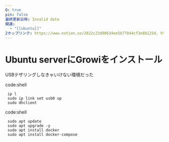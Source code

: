 ```yaml
---
Q: true
pin: false
最終更新日時: Invalid date
関連:
  - "[[ubuntu]]"
2ホップリンク: https://www.notion.so/2822c23d98634ee5b77844cf3e8b125d, https://www.notion.so/2ada653c5a1a418cb38fe4229087dfe4, https://www.notion.so/7497737199d94b8d81c57d0eb4698245, https://www.notion.so/7ce14d3a6bc0447faa71bc56b605aebc, https://www.notion.so/f3dc85f976e640ceaf469d105f4bc988, https://www.notion.so/f4d26d3c521b4fb5999d72f3c2601026
---
```

# Ubuntu serverにGrowiをインストール

USBテザリングしなきゃいけない環境だった

code:shell

```Plain
 ip l
 sudo ip link set usb0 up
 sudo dhclient
```

code:shell

```Plain
 sudo apt update
 sudo apt upgrade -y
 sudo apt install docker
 sudo apt install docker-compose
```